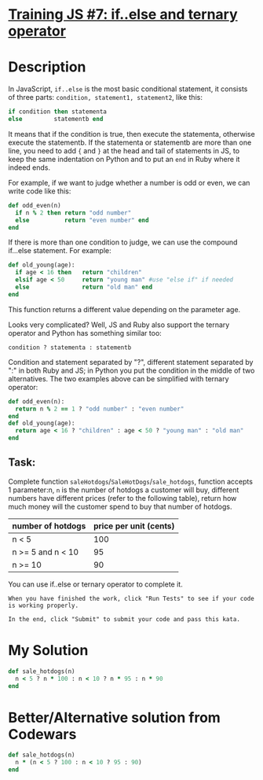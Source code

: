 # [Training JS #7: if..else and ternary operator](https://www.codewars.com/kata/57202aefe8d6c514300001fd)

# Description
In JavaScript, `if..else` is the most basic conditional statement, it consists of three parts:
`condition, statement1, statement2`, like this:

```ruby
if condition then statementa
else         statementb end
```

It means that if the condition is true, then execute the statementa, otherwise execute the statementb. If the 
statementa or statementb are more than one line, you need to add `{` and `}` at the head and tail of statements in JS, 
to keep the same indentation on Python and to put an `end` in Ruby where it indeed ends.

For example, if we want to judge whether a number is odd or even, we can write code like this:
```ruby
def odd_even(n)
  if n % 2 then return "odd number"
  else          return "even number" end
end
```

If there is more than one condition to judge, we can use the compound if...else statement. For example:
```ruby
def old_young(age):
  if age < 16 then   return "children"
  elsif age < 50     return "young man" #use "else if" if needed
  else               return "old man" end
end
```

This function returns a different value depending on the parameter age.

Looks very complicated? Well, JS and Ruby also support the ternary operator and Python has something similar too:
```
condition ? statementa : statementb
```

Condition and statement separated by "?", different statement separated by ":" in both Ruby and JS; in Python you put 
the condition in the middle of two alternatives. The two examples above can be simplified with ternary operator:

```ruby
def odd_even(n):
  return n % 2 == 1 ? "odd number" : "even number"
end
def old_young(age):
  return age < 16 ? "children" : age < 50 ? "young man" : "old man"
end
```

## Task:
Complete function `saleHotdogs`/`SaleHotDogs`/`sale_hotdogs`, function accepts 1 parameter:n, `n` is the number of 
hotdogs a customer will buy, different numbers have different prices (refer to the following table), return how much 
money will the customer spend to buy that number of hotdogs.

| number of hotdogs  | price per unit (cents) |
|--------------------|------------------------|
| n < 5              |	100 |
| n >= 5 and n < 10  |	95|
| n >= 10            |	90 |

You can use if..else or ternary operator to complete it.


```
When you have finished the work, click "Run Tests" to see if your code is working properly.

In the end, click "Submit" to submit your code and pass this kata.
```

# My Solution
```ruby
def sale_hotdogs(n)
  n < 5 ? n * 100 : n < 10 ? n * 95 : n * 90
end
```
# Better/Alternative solution from Codewars
```ruby
def sale_hotdogs(n)
  n * (n < 5 ? 100 : n < 10 ? 95 : 90)
end
```

